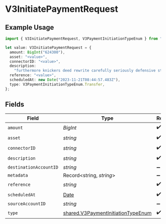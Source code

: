 # V3InitiatePaymentRequest

## Example Usage

```typescript
import { V3InitiatePaymentRequest, V3PaymentInitiationTypeEnum } from "@formance/formance-sdk/sdk/models/shared";

let value: V3InitiatePaymentRequest = {
  amount: BigInt("624300"),
  asset: "<value>",
  connectorID: "<value>",
  description:
    "furthermore knickers deed rewrite carefully seriously defensive stock lucky diversity",
  reference: "<value>",
  scheduledAt: new Date("2023-11-21T08:44:57.483Z"),
  type: V3PaymentInitiationTypeEnum.Transfer,
};
```

## Fields

| Field                                                                                           | Type                                                                                            | Required                                                                                        | Description                                                                                     |
| ----------------------------------------------------------------------------------------------- | ----------------------------------------------------------------------------------------------- | ----------------------------------------------------------------------------------------------- | ----------------------------------------------------------------------------------------------- |
| `amount`                                                                                        | *BigInt*                                                                                        | :heavy_check_mark:                                                                              | N/A                                                                                             |
| `asset`                                                                                         | *string*                                                                                        | :heavy_check_mark:                                                                              | N/A                                                                                             |
| `connectorID`                                                                                   | *string*                                                                                        | :heavy_check_mark:                                                                              | N/A                                                                                             |
| `description`                                                                                   | *string*                                                                                        | :heavy_check_mark:                                                                              | N/A                                                                                             |
| `destinationAccountID`                                                                          | *string*                                                                                        | :heavy_minus_sign:                                                                              | N/A                                                                                             |
| `metadata`                                                                                      | Record<string, *string*>                                                                        | :heavy_minus_sign:                                                                              | N/A                                                                                             |
| `reference`                                                                                     | *string*                                                                                        | :heavy_check_mark:                                                                              | N/A                                                                                             |
| `scheduledAt`                                                                                   | [Date](https://developer.mozilla.org/en-US/docs/Web/JavaScript/Reference/Global_Objects/Date)   | :heavy_check_mark:                                                                              | N/A                                                                                             |
| `sourceAccountID`                                                                               | *string*                                                                                        | :heavy_minus_sign:                                                                              | N/A                                                                                             |
| `type`                                                                                          | [shared.V3PaymentInitiationTypeEnum](../../../sdk/models/shared/v3paymentinitiationtypeenum.md) | :heavy_check_mark:                                                                              | N/A                                                                                             |